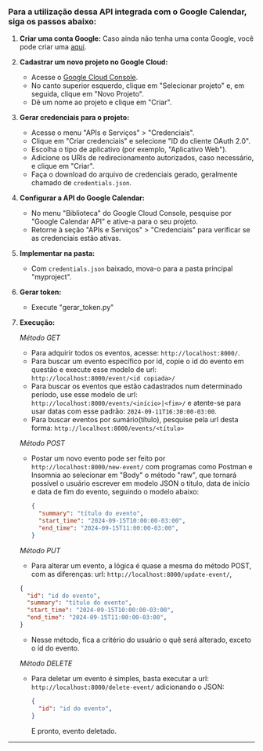 ### Para a utilização dessa API integrada com o Google Calendar, siga os passos abaixo:

1. **Criar uma conta Google:**
   Caso ainda não tenha uma conta Google, você pode criar uma [aqui](https://accounts.google.com/signup).

2. **Cadastrar um novo projeto no Google Cloud:**
   - Acesse o [Google Cloud Console](https://console.cloud.google.com/).
   - No canto superior esquerdo, clique em "Selecionar projeto" e, em seguida, clique em "Novo Projeto".
   - Dê um nome ao projeto e clique em "Criar".

3. **Gerar credenciais para o projeto:**
   - Acesse o menu "APIs e Serviços" > "Credenciais".
   - Clique em "Criar credenciais" e selecione "ID do cliente OAuth 2.0".
   - Escolha o tipo de aplicativo (por exemplo, "Aplicativo Web").
   - Adicione os URIs de redirecionamento autorizados, caso necessário, e clique em "Criar".
   - Faça o download do arquivo de credenciais gerado, geralmente chamado de `credentials.json`.

4. **Configurar a API do Google Calendar:**
   - No menu "Biblioteca" do Google Cloud Console, pesquise por "Google Calendar API" e ative-a para o seu projeto.
   - Retorne à seção "APIs e Serviços" > "Credenciais" para verificar se as credenciais estão ativas.

5. **Implementar na pasta:**
   - Com `credentials.json` baixado, mova-o para a pasta principal "myproject".

6. **Gerar token:**
   - Execute "gerar_token.py"

7. **Execução:**

   *Método GET*
   - Para adquirir todos os eventos, acesse: `http://localhost:8000/`.
   - Para buscar um evento específico por id, copie o id do evento em questão e execute esse modelo de url: `http://localhost:8000/event/<id copiada>/`
   - Para buscar os eventos que estão cadastrados num determinado período, use esse modelo de url: `http://localhost:8000/events/<início>|<fim>/`
     e atente-se para usar datas com esse padrão: `2024-09-11T16:30:00-03:00`.
   - Para buscar eventos por sumário(título), pesquise pela url desta forma: `http://localhost:8000/events/<título>`

   *Método POST*
   - Postar um novo evento pode ser feito por `http://localhost:8000/new-event/` com programas como Postman e Insomnia ao selecionar em "Body" o método "raw",
     que tornará possível o usuário escrever em modelo JSON o título, data de início e data de fim do evento, seguindo o modelo abaixo:
     ```json
     {
       "summary": "título do evento",
       "start_time": "2024-09-15T10:00:00-03:00",
       "end_time": "2024-09-15T11:00:00-03:00",
     }
     ```

   *Método PUT*
    - Para alterar um evento, a lógica é quase a mesma do método POST, com as diferenças:
      url: `http://localhost:8000/update-event/`,
     ```json
     {
       "id": "id do evento",
       "summary": "título do evento",
       "start_time": "2024-09-15T10:00:00-03:00",
       "end_time": "2024-09-15T11:00:00-03:00",
     }
     ```
    - Nesse método, fica a critério do usuário o quê será alterado, exceto o id do evento.

   *Método DELETE*
   - Para deletar um evento é simples, basta executar a url: `http://localhost:8000/delete-event/` adicionando o JSON:
     ```json
     {
       "id": "id do evento",
     }
     ```
     E pronto, evento deletado.


---
